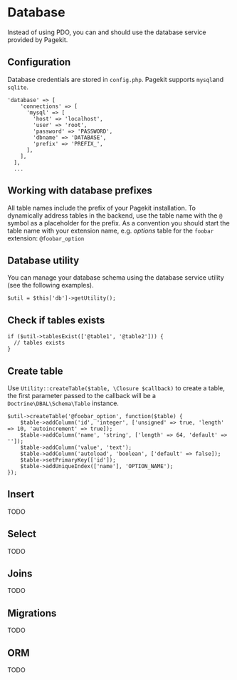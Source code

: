# Database

Instead of using PDO, you can and should use the database service provided by
Pagekit.

## Configuration

Database credentials are stored in `config.php`. Pagekit supports `mysql`and
`sqlite`.

```
'database' => [
    'connections' => [
      'mysql' => [
        'host' => 'localhost',
        'user' => 'root',
        'password' => 'PASSWORD',
        'dbname' => 'DATABASE',
        'prefix' => 'PREFIX_',
      ],
    ],
  ],
  ...
```

## Working with database prefixes

All table names include the prefix of your Pagekit installation. To dynamically
address tables in the backend,
use the table name with the `@` symbol as a placeholder for the prefix. As
a convention you should start the table name with your extension name, e.g. *options* table for the `foobar` extension: `@foobar_option`

## Database utility

You can manage your database schema using the database service utility (see the
following examples).

```
$util = $this['db']->getUtility();
```

## Check if tables exists

```
if ($util->tablesExist(['@table1', '@table2'])) {
  // tables exists
}
```

## Create table

Use `Utility::createTable($table, \Closure $callback)` to create a table, the
first parameter passed to the callback will be a `Doctrine\DBAL\Schema\Table`
instance.

```
$util->createTable('@foobar_option', function($table) {
    $table->addColumn('id', 'integer', ['unsigned' => true, 'length' => 10, 'autoincrement' => true]);
    $table->addColumn('name', 'string', ['length' => 64, 'default' => '']);
    $table->addColumn('value', 'text');
    $table->addColumn('autoload', 'boolean', ['default' => false]);
    $table->setPrimaryKey(['id']);
    $table->addUniqueIndex(['name'], 'OPTION_NAME');
});
```

## Insert

TODO

## Select

TODO

## Joins

TODO

## Migrations

TODO

## ORM

TODO
